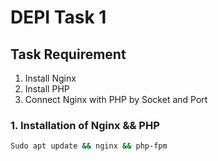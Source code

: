 # DEPI Task 1 

## Task Requirement

  1. Install Nginx
  2. Install PHP
  3. Connect Nginx with PHP by Socket and Port


### 1. Installation of Nginx && PHP

```bash
Sudo apt update && nginx && php-fpm
```
